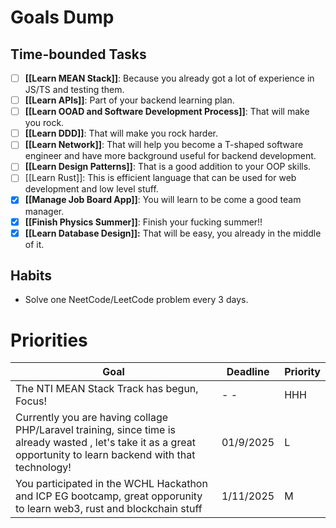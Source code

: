 
# Goals Dump

## Time-bounded Tasks
- [ ] **[[Learn MEAN Stack]]**: Because you already got a lot of experience in JS/TS and testing them.
- [ ] **[[Learn APIs]]**: Part of your backend learning plan.
- [ ] **[[Learn OOAD and Software Development Process]]**: That will make you rock.
- [ ] **[[Learn DDD]]**: That will make you rock harder.
- [ ] **[[Learn Network]]**: That will help you become a T-shaped software engineer and have more background useful for backend development.
- [ ] **[[Learn Design Patterns]]**: That is a good addition to your OOP skills.
- [ ] [[Learn Rust]]: This is efficient language that can be used for web development and low level stuff.
- [x] **[[Manage Job Board App]]**: You will learn to be come a good team manager.
- [x] **[[Finish Physics Summer]]**: Finish your fucking summer!!
- [x] **[[Learn Database Design]]:** That will be easy, you already in the middle of it.
## Habits

- Solve one NeetCode/LeetCode problem every 3 days.

# Priorities

| Goal                                                                                                                                                              | Deadline  | Priority |
| ----------------------------------------------------------------------------------------------------------------------------------------------------------------- | --------- | -------- |
| The NTI MEAN Stack Track has begun, Focus!                                                                                                                        | - -       | HHH      |
| Currently you are having collage PHP/Laravel training, since time is already wasted , let's take it as a great opportunity to learn backend with that technology! | 01/9/2025 | L        |
| You participated in the WCHL Hackathon and ICP EG bootcamp, great opporunity to learn web3, rust and blockchain stuff                                             | 1/11/2025 | M        |

